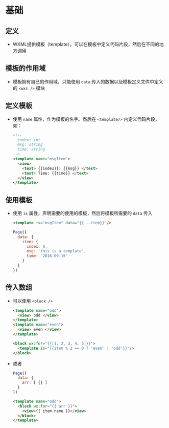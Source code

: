 # 基础

## 定义

+ WXML提供模板（template），可以在模板中定义代码片段，然后在不同的地方调用

## 模板的作用域

+ 模板拥有自己的作用域，只能使用 `data` 传入的数据以及模板定义文件中定义的 `<wxs />` 模块

## 定义模板

+ 使用 `name` 属性，作为模板的名字。然后在 `<template/>` 内定义代码片段，如：

  ```html
  <!--
    index: int
    msg: string
    time: string
  -->
  <template name="msgItem">
    <view>
      <text> {{index}}: {{msg}} </text>
      <text> Time: {{time}} </text>
    </view>
  </template>
  ```

## 使用模板

+ 使用 `is` 属性，声明需要的使用的模板，然后将模板所需要的 `data` 传入

  ```html
  <template is="msgItem" data="{{...item}}"/>
  ```

  ```js
  Page({
    data: {
      item: {
        index: 0,
        msg: 'this is a template',
        time: '2016-09-15'
      }
    }
  })
  ```

## 传入数组

+ 可以使用 `<block />`

  ```html
  <template name="odd">
    <view> odd </view>
  </template>
  <template name="even">
    <view> even </view>
  </template>

  <block wx:for="{{[1, 2, 3, 4, 5]}}">
    <template is="{{item % 2 == 0 ? 'even' : 'odd'}}"/>
  </block>
  ```

+ 或者

  ```js
  Page({
    data: {
      arr: [ {} ]
    }
  })
  ```

  ```html
  <template name="odd">
    <block wx:for="{{ arr }}">
      <view>{{ item.name }}</view>
    </block>
  </template>
  ```
